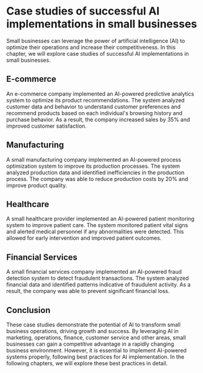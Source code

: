 Case studies of successful AI implementations in small businesses
=========================================================================================================================

Small businesses can leverage the power of artificial intelligence (AI) to optimize their operations and increase their competitiveness. In this chapter, we will explore case studies of successful AI implementations in small businesses.

E-commerce
----------

An e-commerce company implemented an AI-powered predictive analytics system to optimize its product recommendations. The system analyzed customer data and behavior to understand customer preferences and recommend products based on each individual's browsing history and purchase behavior. As a result, the company increased sales by 35% and improved customer satisfaction.

Manufacturing
-------------

A small manufacturing company implemented an AI-powered process optimization system to improve its production processes. The system analyzed production data and identified inefficiencies in the production process. The company was able to reduce production costs by 20% and improve product quality.

Healthcare
----------

A small healthcare provider implemented an AI-powered patient monitoring system to improve patient care. The system monitored patient vital signs and alerted medical personnel if any abnormalities were detected. This allowed for early intervention and improved patient outcomes.

Financial Services
------------------

A small financial services company implemented an AI-powered fraud detection system to detect fraudulent transactions. The system analyzed financial data and identified patterns indicative of fraudulent activity. As a result, the company was able to prevent significant financial loss.

Conclusion
----------

These case studies demonstrate the potential of AI to transform small business operations, driving growth and success. By leveraging AI in marketing, operations, finance, customer service and other areas, small businesses can gain a competitive advantage in a rapidly changing business environment. However, it is essential to implement AI-powered systems properly, following best practices for AI implementation. In the following chapters, we will explore these best practices in detail.

